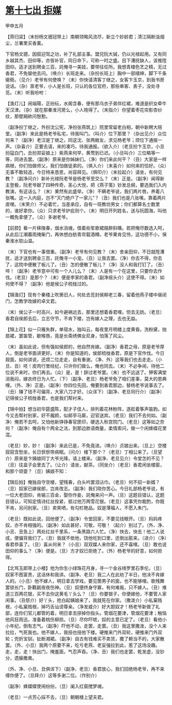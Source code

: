 # [第十七出 拒媒](http://www.sbkk88.com/mingzhu/gudaicn/taohuashan/200694.html)

甲申五月

【燕归梁】（末扮杨文骢冠带上）南朝领略风流尽，新立个妙龄君；清江隔断浊烟尘，兰署里买香薰。

下官杨文骢，因叙迎驾之功，补了礼部主事。盟兄阮大铖，仍以光禄起用。又有同乡越其杰、田仰等，亦皆补官，同日命下，可称一时之盛。目下漕抚缺人，该推陞田仰。适才送到聘金三百，託俺寻一美妓，要带往任所。我想青楼色艺之精，无过香君，不免替他去问。（唤介）长班走来。（杂扮长班上）胸中一部缙绅，脚下千条衚衕。（见介）老爷有何使唤？（末）你快请清客丁继之，女客卞玉京，到我书房说话。（杂）禀老爷，小人是长班，只认的各位官府，那些串客、表子，没处寻觅。（末）听我吩咐：

【渔灯儿】闹端陽，正纷纭，水阁含春，便有那乌衣子弟伴红裙，难道是织女牵牛天汉津。（杂）就在那秦淮河房么，小人晓得了。（末指介）你望着枣花帘影杏纱纹，那壁厢欸问慇懃。

（副净扮丁继之，外扮沈公宪，净扮张燕筑上）院里常留老白相，朝中新聘大陪堂。（副净）来此是杨老爷私宅，待我叫门。（叫介）位下那里？（杂出见介）众位何来？（副净）老汉是丁继之，同这沈、张两敝友，求见杨老爷；烦位下通报一声。（杂喜介）正要去请，来的凑巧，待我通报。（欲入介）（老旦扮卞玉京，小旦扮寇白门，丑扮郑妥娘上）紫燕来何早，黄莺到已迟。（小旦叫介）三位略等一等，同进去罢。（副净）原来是你姊妹们。（净）你们来此何干？（丑）大家是一样病根，你们怕做师父，我们怕做徒弟的。（俱入介）（末喜介）如何来的恰好。（众）无事不敢轻造，今日特来恳恩，尚容拜见。（俱叩介）（末拉起介）请坐，有何见教？（副净问介）新补光禄阮老爷是杨老爷至交么？（末）正是。（副净）闻得新主登极，阮老爷献了四种传奇，圣心大悦，把《燕子笺》钞发总纲，要选我们入内教演，有这话么？（末）果然有此盛举。（净）不瞒老爷说，我们两片唇，养着八张嘴。这一入内庭，岂不“灭门绝户了一家儿”？（丑）我们也是八张嘴，靠着两片皮哩。（末笑介）不必着忙，当差承应，自有一班教坊男女；你们都算名士数里的，谁好拿你。（众）只求老爷护庇则个。（末）明日开列姓名，送与阮圆海，叫他一概免拿便了。（众）多谢老爷。

【前腔】看一片秣陵春，烟水消魂，借着些笙歌裙屐醉斜曛。若把俺尽数选入呵，从此后江潮暮雨掩柴门，再休想白舫青帘载酒樽。老爷果肯见怜，这功德不小，保秦淮水软山温。

（末）下官也有一事借重。（副净）老爷有何见教？（末）舍亲田仰，不日就陞漕抚，适才送到聘金三百，託俺寻一小宠。（丑）让我去罢。（净）你去不得，你去了，这院中便散了板儿了。（丑）怎的便散了板儿？（净）没人和我打钉了。（丑）啐！（副净）老爷意中可有一个人儿么？（末）人是有一个在这里，只要你去作伐。（老旦）是那个？（末）便是李家的香君。（副净摇头介）这使不得。（末）如何使不得？（副净）他是侯公子梳栊过的。

【锦渔灯】现有个秦楼上吹箫旧人，何处去觅封侯柳老三春，留着他燕子楼中昼闭门，怎教学改嫁的卓文君。

（末）侯公子一时高兴，如今避祸远去，那里还想着香君哩。但去无妨。（老旦）香君自侯郎去后，立志守节，不肯下楼，岂有嫁人之理，去也无益。

【锦上花】似一只雁失群，单宿水，独叫云，每夜里月明楼上度黄昏。洗粉黛，抛扇裙，罢笛管，歇喉唇，竟是长斋绣佛女尼身，怕落了风尘。

（末）虽如此说，但有强如侯郎的，他自然肯嫁。（副净）香君之母，原是老爷厚人，倒是老爷面讲更好。（末）你是知道的，侯郎梳栊香君，原是下官作伐。今日觌面，如何讲说，还烦二位走走，自有重谢。（净、外）这等我们也去走走。（小旦、丑）呸！皮肉行里经纪，只许你们做么，俺也同去。（末）不必争闹，待他二位说不来时，你们再去。（众）是，是！辞过老爷罢。（末）也不远送了。狎客满堂消我闷，嫁衣终日为人忙。（下）（副净、老旦）杨老爷免了咱们差事，莫大的恩典哩。（外、净）正是。（副净）你四位先回，俺要到香君那边，替杨老爷说事去了。（丑）赚了钱不可偏背，大家八刀才好。（众诨下）（副净、老旦同行介）（副净）记得侯公子梳栊香君，也是我们帮衬来。

【锦中拍】想当初华筵盛陈，配才子佳人，排列着花林粉阵，逐趁着筝声笛韵。如今又去帮衬别家，好不赧颜，似邮亭马廝，迎官送宾。（老旦）我们不去何如。（副净）俺若不去呵，又怕他新铮铮春官匣印，硬选入秋宫院门。（老旦）这等如之奈何？（副净）俺自有个两全之法，到那边款语商量，柔情索问，做一个闲蜂蝶花里混。

（老旦）妙，妙！（副净）来此已是，不免竟进。（唤介）贞娘出来。（旦上）空楼寂寂含愁坐，长日恹恹带病眠。（问介）楼下那个？（老旦）丁相公来了。（旦望介）原来是卞姨娘同丁大爷光降，请上楼来。（副净、老旦见介）令堂怎的不见？（旦）往盒子会里去了。（让介）请坐，献茶。（同坐介）（老旦）香君闲坐楼窗，和那个顽耍？（旦）姨娘不知：

【锦后拍】俺独自守空楼，望残春，白头吟罢泪沾巾。（老旦）何不招一新婿？（旦）奴家已嫁侯郎，岂肯改志。（副净）我们晓你苦心。今日礼部杨老爷说，有一位大老田仰，肯输三百金，娶你作妾，託俺来问一声。（旦）这题目错认，这题目错认，可知定情诗红丝拴紧，抵过他万两雪花银。（老旦）这事凭你裁酌，你既不肯，另问别家。（旦）卖笑哂，有勾栏艳品。奴是薄福人，不愿入朱门。

（老旦）既如此说，回他便了。（副净）令堂回家，不要见钱眼开。（旦）妈妈疼奴，亦不肯相强的。（副净）如此甚好，可敬，可敬！（起介）别过了。（外、净、小旦、丑急上）两处红丝千里系，一条黑路六人忙。（净）快去，快去！他二人说成，便偏背我们了。（丑）我就不依他，饶他吃到口里，还倒出脏来。（进介）（净）香君恭喜了。（旦）喜从何来？（小旦）双双媒人来你家，还不喜哩。（旦）敢也说田仰的事么？（净）便是。（旦）方才奴已拒绝了。（外）杨老爷的好意，如何拒得。

【北骂玉郎带上小楼】他为你生小绿珠花月身，寻一个金谷绮罗里石季伦。（旦）奴家不图富贵，这话休和我讲。（副净、老旦）我二人在此劝了半日，他决不肯嫁人的。（小旦）他不嫁人，明日拿去学戏，要见箇男子的面，也不能够哩。歌残舞罢锁长门，卧氍毹夜夜伤神。（旦）奴便终身守寡，有何难哉，只不嫁人。（丑）难道三百两花银，买不去你这黄毛丫头么？（旦）你要银子，你便嫁他，不要管人家闲事。（丑怒介）好丫头，抢白起姨娘来了，我就死在你家。（撒泼介）小私窠贱根，小私窠贱根，掉巧舌讪谤尊亲。（净发威介）好大胆奴才！杨老爷新做了礼部，连你们官儿都管的着，明日拿去拶掉你指头。管烟花要津，管烟花要津；触恼他风狂雨迅，准备着桃伤柳损。（旦）尽你吓唬，奴的主意已定了。（老旦）看他小小年纪，倒有志气。（副净）吓他不动，走罢，走罢。（丑）我这里撒泼，没个人来拉拉，气死我也。他不嫁人，我扭也扭他下楼。硬推来门外双轮，硬推来门外双轮；兜折宝钏，扯断湘裙。（副净）自古有钱难买不卖货，撒了赖当不的，大家散罢。（外、小旦）我两个原要不来，吃亏老燕、老妥强拉到此，惹了这场没趣。走，走，走！快出门，掩羞面，气忍声吞。（净、丑）我们也走罢，乾发虚，没钞分，遗臊撒粪。

（外、净、小旦、丑俱诨下）（副净、老旦）香君放心，我们回绝杨老爷，再不来缠你便了。（旦拜介）这等多谢二位。（作别介）

（副净）蜂媒蝶使闹纷纷，（旦）阑入红窗搅梦魂，

（老旦）一点芳心採不去，（旦）朝朝楼上望夫君。

